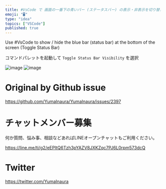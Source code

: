 ```yaml
---
title: #VsCode で 画面の一番下の青いバー (ステータスバー) の表示・非表示を切り替える ( Toggle Status Bar )
emoji: "🖥"
type: "idea"
topics: ["VSCode"]
published: true
---
```


Use #VsCode to show / hide the blue bar (status bar) at the bottom of the screen (Toggle Status Bar)


コマンドパレットを起動して  `Toggle Status Bar Visibility`  を選択

![image](https://user-images.githubusercontent.com/13635059/64471207-7da1ef00-d189-11e9-866d-f4036b362a0b.png)
![image](https://user-images.githubusercontent.com/13635059/64471210-7f6bb280-d189-11e9-9f98-126912725417.png)



# Original by Github issue

https://github.com/YumaInaura/YumaInaura/issues/2397








<!-- Update From Qiita API -->

# チャットメンバー募集


何か質問、悩み事、相談などあればLINEオープンチャットもご利用ください。

https://line.me/ti/g2/eEPltQ6Tzh3pYAZV8JXKZqc7PJ6L0rpm573dcQ





# Twitter


https://twitter.com/YumaInaura


<!-- Update From Qiita API -->


